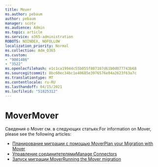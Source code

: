 ```yaml
---
title: Mover
ms.author: pebaum
author: pebaum
manager: scotv
ms.audience: Admin
ms.topic: article
ms.service: o365-administration
ROBOTS: NOINDEX, NOFOLLOW
localization_priority: Normal
ms.collection: Adm_O365
ms.custom:
- "9001486"
- "3522"
ms.openlocfilehash: e1c1ca19944c55b055f807107d61b0d077743b68
ms.sourcegitcommit: 8bc60ec34bc1e40685e3976576e04a2623f63a7c
ms.translationtype: MT
ms.contentlocale: ru-RU
ms.lasthandoff: 04/15/2021
ms.locfileid: "51825312"
---
```

# <a name="mover"></a><span data-ttu-id="2c100-102">Mover</span><span class="sxs-lookup"><span data-stu-id="2c100-102">Mover</span></span>

<span data-ttu-id="2c100-103">Сведения о Mover см. в следующих статьях:</span><span class="sxs-lookup"><span data-stu-id="2c100-103">For information on Mover, please see the following articles:</span></span>

- [<span data-ttu-id="2c100-104">Планирование миграции с помощью Mover</span><span class="sxs-lookup"><span data-stu-id="2c100-104">Plan your Migration with Mover</span></span>](https://docs.microsoft.com/sharepointmigration/mover-plan-migration)
- [<span data-ttu-id="2c100-105">Управление соединитетелями</span><span class="sxs-lookup"><span data-stu-id="2c100-105">Manage Connectors</span></span>](https://docs.microsoft.com/sharepointmigration/mover-manage-connectors)
- [<span data-ttu-id="2c100-106">Запуск миграции Mover</span><span class="sxs-lookup"><span data-stu-id="2c100-106">Running the Mover migration</span></span>](https://docs.microsoft.com/sharepointmigration/mover-running-migration)
